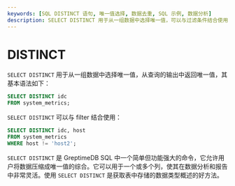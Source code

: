 ```yaml
---
keywords: [SQL DISTINCT 语句, 唯一值选择, 数据去重, SQL 示例, 数据分析]
description: SELECT DISTINCT 用于从一组数据中选择唯一值，可以与过滤条件结合使用。
---
```


# DISTINCT

`SELECT DISTINCT` 用于从一组数据中选择唯一值，从查询的输出中返回唯一值，其基本语法如下：

```sql
SELECT DISTINCT idc
FROM system_metrics;
```

`SELECT DISTINCT` 可以与 filter 结合使用：

```sql
SELECT DISTINCT idc, host
FROM system_metrics
WHERE host != 'host2';
```

`SELECT DISTINCT` 是 GreptimeDB SQL 中一个简单但功能强大的命令，它允许用户将数据压缩成唯一值的综合。它可以用于一个或多个列，使其在数据分析和报告中非常灵活。使用 `SELECT DISTINCT` 是获取表中存储的数据类型概述的好方法。
